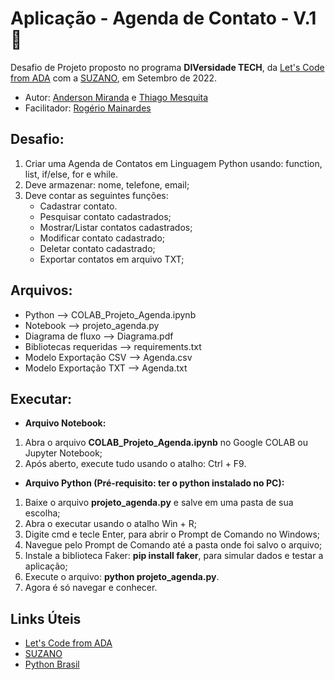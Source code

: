 # **Aplicação - Agenda de Contato - V.1** 🚀

Desafio de Projeto proposto no programa **DIVersidade TECH**, da [Let's Code from ADA](https://www.letscode.com.br/) com a [SUZANO](https://www.suzano.com.br/), em Setembro de 2022.

- Autor: [Anderson Miranda](https://github.com/aluipio) e [Thiago Mesquita](https://github.com/Thiago-Fontenelle)
- Facilitador: [Rogério Mainardes](https://github.com/RogerioOMDS)


## **Desafio:**

1. Criar uma Agenda de Contatos em Linguagem Python usando: function, list, if/else, for e while.
2. Deve armazenar: nome, telefone, email;
3. Deve contar as seguintes funções:
	- Cadastrar contato.
	- Pesquisar contato cadastrados;
	- Mostrar/Listar contatos cadastrados;
	- Modificar contato cadastrado;
	- Deletar contato cadastrado;
	- Exportar contatos em arquivo TXT;


## **Arquivos:**

- Python 					--> COLAB_Projeto_Agenda.ipynb
- Notebook 					--> projeto_agenda.py
- Diagrama de fluxo 		--> Diagrama.pdf
- Bibliotecas requeridas 	--> requirements.txt
- Modelo Exportação CSV 	--> Agenda.csv 
- Modelo Exportação TXT 	--> Agenda.txt 


## **Executar:**

* **Arquivo Notebook:**
1. Abra o arquivo **COLAB_Projeto_Agenda.ipynb** no Google COLAB ou Jupyter Notebook;
2. Após aberto, execute tudo usando o atalho: Ctrl + F9.

* **Arquivo Python (Pré-requisito: ter o python instalado no PC):**
1. Baixe o arquivo **projeto_agenda.py** e salve em uma pasta de sua escolha;
2. Abra o executar usando o atalho Win + R;
3. Digite cmd e tecle Enter, para abrir o Prompt de Comando no Windows;
4. Navegue pelo Prompt de Comando até a pasta onde foi salvo o arquivo;
5. Instale a biblioteca Faker: **pip install faker**, para simular dados e testar a aplicação;
6. Execute o arquivo: **python projeto_agenda.py**.
7. Agora é só navegar e conhecer.


## **Links Úteis**

- [Let's Code from ADA](https://www.letscode.com.br/)
- [SUZANO](https://www.suzano.com.br/)
- [Python Brasil](https://python.org.br/)
